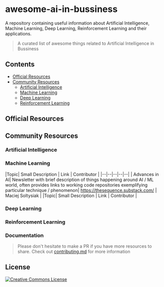 # awesome-ai-in-bussiness
A repository containing useful information about Artificial Intelligence, Machine Learning, Deep Learning, Reinforcement Learning and their applications.

> A curated list of awesome things related to Artificial Intelligence in Bussiness

## Contents

- [Official Resources](#official-resources)
- [Community Resources](#community-resources)
  - [Artificial Intelligence](#Artificial-Intelligence)
  - [Machine Learning](#Machine-Learning)
  - [Deep Learning](#Deep-Learning)
  - [Reinforcement Learning](#Reinforcement-Learning)

## Official Resources

## Community Resources

### Artificial Intelligence

### Machine Learning

|Topic|  Small Description | Link | Contributor |
|--|--|--|--|--|
| Advances in AI| Newsletter with brief description of things happening around AI / ML world, often provides links to working code repositories exemplifying particular technique / phenomenon| https://thesequence.substack.com/ | Maciej Soltysiak |
|Topic|  Small Description | Link | Contributor |


### Deep Learning



### Reinforcement Learning




### Documentation

> Please don't hesitate to make a PR if you have more resources to share. Check out [contributing.md](contributing.md) for more information

## License

[![Creative Commons License](http://mirrors.creativecommons.org/presskit/buttons/88x31/svg/cc-zero.svg)](https://creativecommons.org/publicdomain/zero/1.0/)
